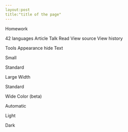 ```yaml
---
layout:post 
title:"title of the page"
---
```

Homework

42 languages
Article
Talk
Read
View source
View history

Tools
Appearance  hide
Text

Small

Standard

Large
Width

Standard

Wide
Color (beta)

Automatic

Light

Dark
